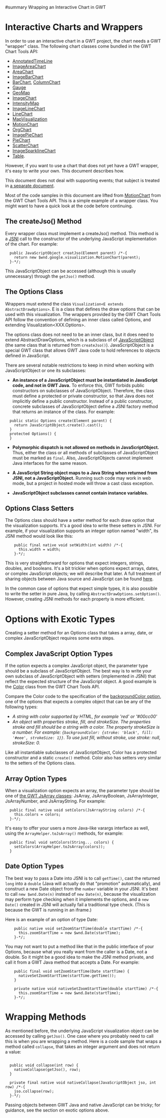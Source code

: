 ﻿#summary Wrapping an Interactive Chart in GWT

# Interactive Charts and Wrappers #

In order to use an interactive chart in a GWT project, the chart needs a GWT "wrapper" class.  The following chart classes come bundled in the GWT Chart Tools API:

  * [AnnotatedTimeLine](http://code.google.com/apis/visualization/documentation/gallery/annotatedtimeline.html)
  * [ImageAreaChart](http://code.google.com/apis/visualization/documentation/gallery/imageareachart.html)
  * [AreaChart](http://code.google.com/apis/visualization/documentation/gallery/areachart.html)
  * [ImageBarChart](http://code.google.com/apis/visualization/documentation/gallery/imagebarchart.html)
  * [BarChart](http://code.google.com/apis/visualization/documentation/gallery/barchart.html), [ColumnChart](http://code.google.com/apis/visualization/documentation/gallery/columnchart.html)
  * [Gauge](http://code.google.com/apis/visualization/documentation/gallery/gauge.html)
  * [GeoMap](http://code.google.com/apis/visualization/documentation/gallery/geomap.html)
  * [ImageChart](http://code.google.com/apis/visualization/documentation/gallery/genericimagechart.html)
  * [IntensityMap](http://code.google.com/apis/visualization/documentation/gallery/intensitymap.html)
  * [ImageLineChart](http://code.google.com/apis/visualization/documentation/gallery/imagelinechart.html)
  * [LineChart](http://code.google.com/apis/visualization/documentation/gallery/linechart.html)
  * [MapVisualization](http://code.google.com/apis/visualization/documentation/gallery/map.html)
  * [MotionChart](http://code.google.com/apis/visualization/documentation/gallery/motionchart.html)
  * [OrgChart](http://code.google.com/apis/visualization/documentation/gallery/orgchart.html)
  * [ImagePieChart](http://code.google.com/apis/visualization/documentation/gallery/imagepiechart.html)
  * [PieChart](http://code.google.com/apis/visualization/documentation/gallery/piechart.html)
  * [ScatterChart](http://code.google.com/apis/visualization/documentation/gallery/scatterchart.html)
  * [ImageSparklineChart](http://code.google.com/apis/visualization/documentation/gallery/imagesparkline.html)
  * [Table](http://code.google.com/apis/visualization/documentation/gallery/table.html).

However, if you want to use a chart that does not yet have a GWT wrapper, it's easy to write your own. This document describes how.

This document does not deal with supporting events; that subject is treated in [a separate document](VisualizationEventModel.md).

Most of the code samples in this document are lifted from [MotionChart](http://code.google.com/p/gwt-google-apis/source/browse/releases/visualization/1.1/visualization/src/com/google/gwt/visualization/client/visualizations/MotionChart.java) from the GWT Chart Tools API.  This is a simple example of a wrapper class.  You might want to have a quick look at the code before continuing.

## The createJso() Method ##

Every wrapper class must implement a createJso() method.  This method is a [JSNI](http://code.google.com/p/jslibs/wiki/jsffi) call to the constructor of the underlying JavaScript implementation of the chart.  For example:

```
  public JavaScriptObject creatJso(Element parent) /*-{
    return new $wnd.google.visualization.MotionChart(parent);
  }-*/;
```

This JavaScriptObject can be accessed (although this is usually unnecessary) through the `getJso()` method.

## The Options Class ##

Wrappers must extend the class `Visualization<E extends AbstractDrawOptions>`.  E is a class that defines the draw options that can be used with this visualization.  The wrappers provided by the GWT Chart Tools API follow the convention of defining an inner class called Options, and extending Visualization<XXX.Options>.

The options class does not need to be an inner class, but it does need to extend AbstractDrawOptions, which is a subclass of of [JavaScriptObject](http://code.google.com/p/google-web-toolkit-doc-1-5/wiki/DevGuideOverlayTypes) (the same class that is returned from `createJso()`).  JavaScriptObject is a special GWT class that allows GWT Java code to hold references to objects defined in JavaScript.

There are several notable restrictions to keep in mind when working with JavaScriptObject or one its subclasses:

  * **An instance of a JavaScriptObject must be instantiated in JavaScript code, and not in GWT Java.**  To enforce this, GWT forbids public constructors on subclasses of JavaScriptObject.  Therefore, the class must define a protected or private constructor, so that Java does not implicitly define a public constructor.  Instead of a public constructor, concrete subclasses of JavaScriptObject define a JSNI factory method that returns an instance of the class.  For example:

```
  public static Options create(Element parent) {
    return JavaScriptObject.create().cast();
  }
  protected Options() {
  }
```

  * **Polymorphic dispatch is not allowed on methods in JavaScriptObject.**  Thus, either the class or all methods of subclasses of JavaScriptObject must be marked as `final`.  Also, JavaScriptObjects cannot implement Java interfaces for the same reason.

  * **A JavaScript String object maps to a Java String when returned from JSNI, not a JavaScriptObject.**  Running such code may work in web mode, but a project in hosted mode will throw a cast class exception.

  * **JavaScriptObject subclasses cannot contain instance variables.**

## Options Class Setters ##

The Options class should have a setter method for each draw option that the visualization supports.  It's a good idea to write these setters in JSNI. For example, if your visualization supports an integer option named "width", its JSNI method would look like this:

```
    public final native void setWidth(int width) /*-{
      this.width = width;
    }-*/;
```

This is very straightforward for options that expect integers, strings, doubles, and booleans. It's a bit trickier when options expect arrays, dates, or complex JavaScript objects; we will describe that later. A full treatment of sharing objects between Java source and JavaScript can be found [here](http://code.google.com/p/google-web-toolkit-doc-1-5/wiki/DevGuideMarshaling).

In the common case of options that expect simple types, it is also possible to write the setter in pure Java, by calling `AbstractDrawOptions.setOption()`.  However, creating JSNI methods for each property is more efficient.

# Options with Exotic Types #

Creating a setter method for an Options class that takes a array, date, or complex JavaScriptObject requires some extra steps.

## Complex JavaScript Option Types ##

If the option expects a complex JavaScript object, the parameter type should be a subclass of JavaScriptObject.  The best way is to write your own subclass of JavaScriptObject with setters (implemented in JSNI) that reflect the expected structure of the JavaScript object.  A good example is the [Color](http://code.google.com/p/gwt-google-apis/source/browse/releases/visualization/1.1/visualization/src/com/google/gwt/visualization/client/Color.java) class from the GWT Chart Tools API.

Compare the Color code to the specification of the [backgroundColor option](http://code.google.com/apis/visualization/documentation/gallery/areachart.html#Configuration_Options), one of the options that expects a complex object that can be any of the following types:

  * _A string with color supported by HTML, for example 'red' or '#00cc00'_
  * _An object with properties stroke, fill, and strokeSize. The properties stroke and fill should be a string with a color. The property strokeSize is a number. For example: `{backgroundColor: {stroke: 'black', fill: '#eee', strokeSize: 1}}`. To use just fill, without stroke, use stroke: null, strokeSize: 0._

Like all instantiable subclasses of JavaScriptObject, Color has a protected constructor and a static `create()` method.  Color also has setters very similar to the setters of the Options class.

## Array Option Types ##

When a visualization option expects an array, the parameter type should be one of [the GWT JsArray classes](http://google-web-toolkit.googlecode.com/svn/javadoc/2.0/com/google/gwt/core/client/package-summary.html): JsArray, JsArrayBoolean, JsArrayInteger, JsArrayNumber, and JsArrayString.  For example:

```
  public final native void setColors(JsArrayString colors) /*-{
    this.colors = colors;
  }-*/;
```

It's easy to offer your users a more Java-like varargs interface as well, using the `ArrayHelper.toJsArray()` methods, for example:

```
  public final void setColors(String... colors) {
    setColors(ArrayHelper.toJsArray(colors));
  }
```

## Date Option Types ##

The best way to pass a Date into JSNI is to call `getTime()`, cast the returned `long` into a `double` (Java will actually do that "promotion" automatically), and construct a new Date object from the `number` variable in your JSNI.  It's best to call `new $wnd.Date(n)` instead of `new Date(n)`, because the visualization may perform type checking when it implements the options, and a `new Date()` created in JSNI will actually fail a traditional type check.  (This is because the GWT is running in an iframe.)

Here is an example of an option of type Date:

```
    public native void setZoomStartTime(double startTime) /*-{
      this.zoomStartTime = new $wnd.Date(startTime);
    }-*/;
```

You may not want to put a method like that in the public interface of your Options, because what you really want from the caller is a Date, not a double.  So it might be a good idea to make the JSNI method private, and call it from a GWT Java method that accepts a Date.  For example:

```
    public final void setZoomStartTime(Date startTime) {
      nativeSetZoomStartTime(startTime.getTime());
    }

    private native void nativeSetZoomStartTime(double startTime) /*-{
      this.zoomStartTime = new $wnd.Date(startTime);
    }-*/;
```

# Wrapping Methods #

As mentioned before, the underlying JavaScript visualization object can be accessed by calling `getJso()`.  One case where you probably need to call this is when you are wrapping a method.  Here is a code sample that wraps a method called `collapse`, that takes an integer argument and does not return a value:

```

  public void collapse(int row) {
    nativeCollapse(getJso(), row);
  }

  private final native void nativeCollapse(JavaScriptObject jso, int row) /*-{
    jso.collapse(row);
  }-*/;
```

Passing objects between GWT Java and native JavaScript can be tricky; for guidance, see the section on exotic options above.